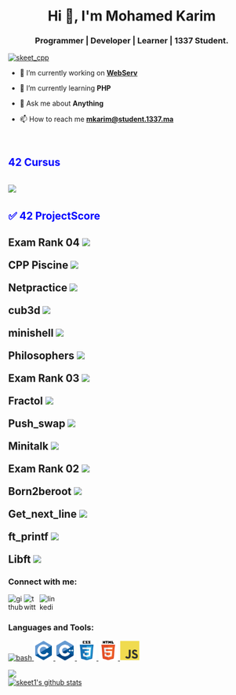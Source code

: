 <!--### Hi there, I'm Mohamed KARIM 
<img src="https://komarev.com/ghpvc/?username=skeet1&color=blueviolet" alt="skeet1">

<a style="color: #1C9CEA;" href="https://twitter.com/skeet_cpp">
  <img align="left" alt="skeet1's Twitter" width="22px" src="https://cdn.jsdelivr.net/npm/simple-icons@v3/icons/twitter.svg" />
</a>
<a href="https://linkedin.com/in/mrmohamedkarim/">
  <img align="left" alt="skeet1's Linkdein" width="22px" src="https://cdn.jsdelivr.net/npm/simple-icons@v3/icons/linkedin.svg" />
</a>
<a href="https://github.com/skeet1">
  <img align="left" alt="skeet1's Github" width="22px" src="https://cdn.jsdelivr.net/npm/simple-icons@v3/icons/github.svg" />
</a>
<br>
- 👋 Hi, I’m @skeet1 <br>
- 👀 I’m interested in Web Development <br>
- 🌱 I’m currently learning ... <br>
- 💞️ I’m looking to collaborate on ... <br>
- 📫 How to reach me ... <br>


skeet1/skeet1 is a ✨ special ✨ repository because its `README.md` (this file) appears on your GitHub profile.
You can click the Preview link to take a look at your changes.
--->
<h1 align="center">Hi 👋, I'm Mohamed Karim</h1>
<h3 align="center">Programmer | Developer | Learner | 1337 Student.</h3>



<p align="left"> <a href="https://twitter.com/skeet_cpp" target="blank"><img src="https://img.shields.io/twitter/follow/skeet_cpp?logo=twitter&style=for-the-badge" alt="skeet_cpp" /></a> </p>

- 🔭 I’m currently working on <a target="_blank" href="https://cdn.intra.42.fr/pdf/pdf/72469/en.subject.pdf">**WebServ**</a>

- 🌱 I’m currently learning **PHP**

- 💬 Ask me about **Anything**

- 📫 How to reach me **mkarim@student.1337.ma**
<br>
<h2 style="color: blue" > 42 Cursus <h2>
<img src="https://badge42.vercel.app/api/v2/cl1m14me3023709josybyutgw/stats?cursusId=21&coalitionId=76" /> 
<br>
  
<h2 style="color: blue"> ✅ 42 ProjectScore <h2>
Exam Rank 04 <img src="https://badge42.vercel.app/api/v2/cl1m14me3023709josybyutgw/project/2670956" >
  <br>
  
CPP Piscine <img src="https://badge42.vercel.app/api/v2/cl1m14me3023709josybyutgw/project/2698460" >
  <br>
  
Netpractice <img src="https://badge42.vercel.app/api/v2/cl1m14me3023709josybyutgw/project/2698460" >
  <br>

cub3d <img src="https://badge42.vercel.app/api/v2/cl1m14me3023709josybyutgw/project/2670962" >
  <br>

minishell <img src="https://badge42.vercel.app/api/v2/cl1m14me3023709josybyutgw/project/2590968" >
  <br>
  
Philosophers  <img src="https://badge42.vercel.app/api/v2/cl1m14me3023709josybyutgw/project/2588891" >
  <br>
  
Exam Rank 03 <img src="https://badge42.vercel.app/api/v2/cl1m14me3023709josybyutgw/project/2588892" >
  <br>
  
Fractol <img src="https://badge42.vercel.app/api/v2/cl1m14me3023709josybyutgw/project/2587625" >
  <br>
  
Push_swap <img src="https://badge42.vercel.app/api/v2/cl1m14me3023709josybyutgw/project/2552462" >
  <br>
  
Minitalk <img src="https://badge42.vercel.app/api/v2/cl1m14me3023709josybyutgw/project/2485812" >
  <br>
  
Exam Rank 02 <img src="https://badge42.vercel.app/api/v2/cl1m14me3023709josybyutgw/project/2447167">
  <br>
  
Born2beroot <img src="https://badge42.vercel.app/api/v2/cl1m14me3023709josybyutgw/project/2432845">
  <br>
  
Get_next_line <img src="https://badge42.vercel.app/api/v2/cl1m14me3023709josybyutgw/project/2406277">
  <br>
  
ft_printf <img src="https://badge42.vercel.app/api/v2/cl1m14me3023709josybyutgw/project/2406491">
  <br>
  
Libft <img src="https://badge42.vercel.app/api/v2/cl1m14me3023709josybyutgw/project/2395198">
  <br>
  
  <!--
  <img src="https://1337-readme.vercel.app/api/profile?cursus=42cursus&white=true&login=mkarim" />
<br> -->
  

  
<h3>Connect with me:</h3>

<a href="https://github.com/skeet1" target="_blank">
  <img align="left" alt="github" height="32" width="32" src="https://cdn.jsdelivr.net/npm/simple-icons@v6/icons/github.svg" />
</a>


<a href="https://twitter.com/skeet_cpp" target="_blank">
  <img align="left" alt="twitter" height="32" width="32" src="https://cdn.jsdelivr.net/npm/simple-icons@v6/icons/twitter.svg" />
</a>

<a href="https://linkedin.com/in/mrmohamedkarim" target="_blank">
  <img align="left" alt="linkedin" height="32" width="32" src="https://cdn.jsdelivr.net/npm/simple-icons@v6/icons/linkedin.svg" />
</a>


<br>
  
  
<br/>
<h3 align="left">Languages and Tools:</h3>
<p align="left"> <a href="https://www.gnu.org/software/bash/" target="_blank"> <img src="https://www.vectorlogo.zone/logos/gnu_bash/gnu_bash-icon.svg" alt="bash" width="40" height="40"/> </a> <a href="https://www.cprogramming.com/" target="_blank"> <img src="https://raw.githubusercontent.com/devicons/devicon/master/icons/c/c-original.svg" alt="c" width="40" height="40"/> </a> <a href="https://www.w3schools.com/cpp/" target="_blank"> <img src="https://raw.githubusercontent.com/devicons/devicon/master/icons/cplusplus/cplusplus-original.svg" alt="cplusplus" width="40" height="40"/> </a> <a href="https://www.w3schools.com/css/" target="_blank"> <img src="https://raw.githubusercontent.com/devicons/devicon/master/icons/css3/css3-original-wordmark.svg" alt="css3" width="40" height="40"/> </a> <a href="https://www.w3.org/html/" target="_blank"> <img src="https://raw.githubusercontent.com/devicons/devicon/master/icons/html5/html5-original-wordmark.svg" alt="html5" width="40" height="40"/> </a> <a href="https://developer.mozilla.org/en-US/docs/Web/JavaScript" target="_blank"> <img src="https://raw.githubusercontent.com/devicons/devicon/master/icons/javascript/javascript-original.svg" alt="javascript" width="40" height="40"/> </a> </p>

  
<a href="https://github.com/skeet1">
  <img align="center" src="https://github-readme-stats.vercel.app/api/top-langs/?username=skeet1&theme=gruvbox" />
</a>
<br>
<a href="https://github.com/skeet1">
 <img align="center" src="https://github-readme-stats.vercel.app/api?username=skeet1&show_icons=true&theme=gruvbox&line_height=40" alt="skeet1's github stats"/>
</a>

